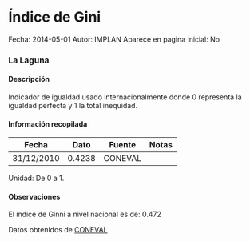 Índice de Gini
=====

Fecha: 2014-05-01
Autor: IMPLAN
Aparece en pagina inicial: No

### La Laguna

#### Descripción

Indicador de igualdad usado internacionalmente donde 0 representa la igualdad perfecta y 1 la total inequidad.

<!-- break -->

#### Información recopilada

<table class="table table-hover table-bordered matriz">
  <thead>
    <tr><th>Fecha</th><th>Dato</th><th>Fuente</th><th>Notas</th></tr>
  </thead>
  <tbody>
    <tr><td class="centrado">31/12/2010</td><td class="derecha">0.4238</td><td>CONEVAL</td><td></td></tr>
  </tbody>
</table>

Unidad: De 0 a 1.

#### Observaciones

El índice de Ginni a nivel nacional es de: 0.472


Datos obtenidos de [CONEVAL](http://www.coneval.gob.mx/Paginas/principal.aspx)
